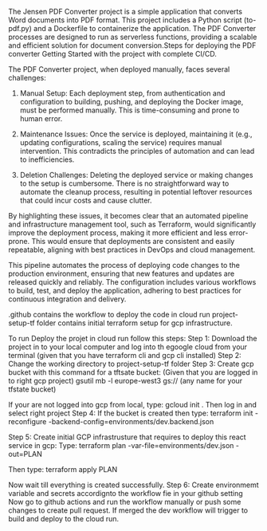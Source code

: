 The  Jensen PDF Converter project is a simple application that converts Word documents into PDF format. This project includes a Python script (to-pdf.py) and a Dockerfile to containerize the application. The PDF Converter processes are designed to run as serverless functions, providing a scalable and efficient solution for document conversion.Steps for deploying the PDF converter
Getting Started with the project with complete CI/CD.

The PDF Converter project, when deployed manually, faces several challenges:

1. Manual Setup: Each deployment step, from authentication and configuration to building, pushing, and deploying the Docker image, must be performed manually. This is time-consuming and prone to human error.

2. Maintenance Issues: Once the service is deployed, maintaining it (e.g., updating configurations, scaling the service) requires manual intervention. This contradicts the principles of automation and can lead to inefficiencies.

3. Deletion Challenges: Deleting the deployed service or making changes to the setup is cumbersome. There is no straightforward way to automate the cleanup process, resulting in potential leftover resources that could incur costs and cause clutter.

By highlighting these issues, it becomes clear that an automated pipeline and infrastructure management tool, such as Terraform, would significantly improve the deployment process, making it more efficient and less error-prone. This would ensure that deployments are consistent and easily repeatable, aligning with best practices in DevOps and cloud management.

This pipeline automates the process of deploying code changes to the production environment, ensuring that new features and updates are released quickly and reliably. The configuration includes various workflows to build, test, and deploy the application, adhering to best practices for continuous integration and delivery.

.github contains the workflow to deploy the code in cloud run project-setup-tf folder contains initial terraform setup for gcp infrastructure.

To run Deploy the projet in cloud run follow this steps: 
Step 1: 
Download the project in to your local computer and log into th egoogle cloud from your terminal (given that you have terraform cli and gcp cli installed)
Step 2:
Change the working directory to project-setup-tf folder
Step 3:
Create gcp bucket with this command for a tftsate bucket: (Given that you are logged in to right gcp project)
 gsutil mb -l europe-west3 gs:// (any name for your tfstate bucket)

If your are not logged into gcp from local, type: gcloud init . Then log in and select right project
Step 4:
If the bucket is created then type:
 terraform init -reconfigure -backend-config=environments/dev.backend.json

Step 5:
Create initial GCP infrastrusture that requires to deploy this react service in gcp:
Type:
 terraform plan -var-file=environments/dev.json -out=PLAN

Then type:
 terraform apply PLAN

Now wait till everything is created successfully.
Step 6:
Create environmemt variable and secrets accordignto the workflow fie in your github setting
Now go to github actions and run the workflow manually or push some changes to create pull request.
If merged the dev workflow will trigger to build and deploy to the cloud run.
